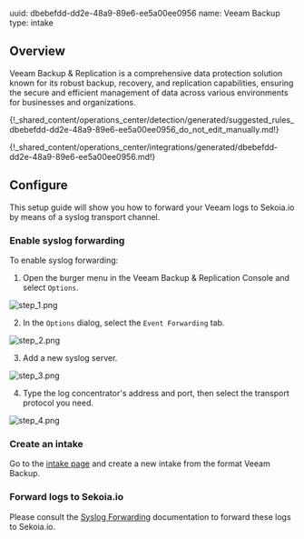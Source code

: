uuid: dbebefdd-dd2e-48a9-89e6-ee5a00ee0956
name: Veeam Backup
type: intake

## Overview

Veeam Backup & Replication is a comprehensive data protection solution known for its robust backup, recovery, and replication capabilities, ensuring the secure and efficient management of data across various environments for businesses and organizations.

{!_shared_content/operations_center/detection/generated/suggested_rules_dbebefdd-dd2e-48a9-89e6-ee5a00ee0956_do_not_edit_manually.md!}

{!_shared_content/operations_center/integrations/generated/dbebefdd-dd2e-48a9-89e6-ee5a00ee0956.md!}

## Configure

This setup guide will show you how to forward your Veeam logs to Sekoia.io by means of a syslog transport channel.

### Enable syslog forwarding

To enable syslog forwarding:

1. Open the burger menu in the Veeam Backup & Replication Console and select `Options`.

![step_1.png](/assets/operation_center/integration_catalog/application/veeam-backup/step_1.png)

2. In the `Options` dialog, select the `Event Forwarding` tab.

![step_2.png](/assets/operation_center/integration_catalog/application/veeam-backup/step_2.png)

3. Add a new syslog server.

![step_3.png](/assets/operation_center/integration_catalog/application/veeam-backup/step_3.png)

4. Type the log concentrator's address and port, then select the transport protocol you need.

![step_4.png](/assets/operation_center/integration_catalog/application/veeam-backup/step_4.png)

### Create an intake

Go to the [intake page](https://app.sekoia.io/operations/intakes) and create a new intake from the format Veeam Backup.

### Forward logs to Sekoia.io

Please consult the [Syslog Forwarding](../../../ingestion_methods/sekoiaio_forwarder/) documentation to forward these logs to Sekoia.io.
